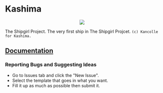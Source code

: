 
# Kashima
<p align="center">
  <img src="https://vignette.wikia.nocookie.net/kancolle/images/a/a2/Kashima_Shopping_Full.png/revision/latest?cb=20170929103638">
</p>

The Shipgirl Project. The very first ship in The Shipgirl Projcet. `(c) Kancolle for Kashima.`

## [Documentation](https://deivu.github.io/Kashima/#/)

### Reporting Bugs and Suggesting Ideas
* Go to Issues tab and click the "New Issue".
* Select the template that goes in what you want.
* Fill it up as much as possible then submit it.
